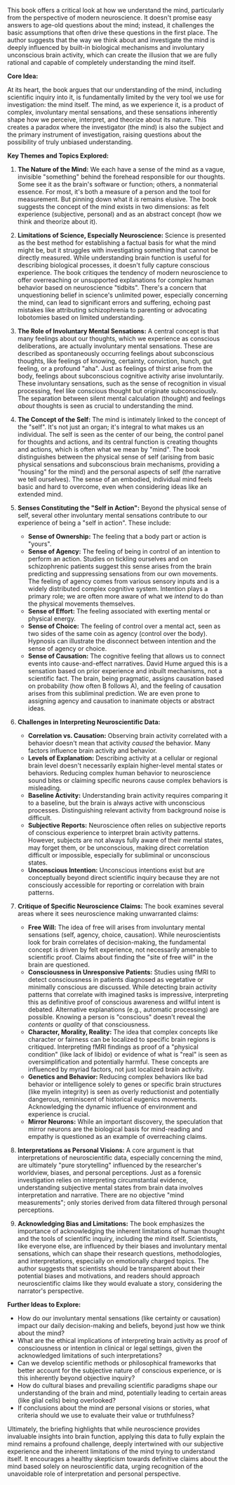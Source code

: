 This book offers a critical look at how we understand the mind, particularly from the perspective of modern neuroscience. It doesn't promise easy answers to age-old questions about the mind; instead, it challenges the basic assumptions that often drive these questions in the first place. The author suggests that the way we think about and investigate the mind is deeply influenced by built-in biological mechanisms and involuntary unconscious brain activity, which can create the illusion that we are fully rational and capable of completely understanding the mind itself.

**Core Idea:**

At its heart, the book argues that our understanding of the mind, including scientific inquiry into it, is fundamentally limited by the very tool we use for investigation: the mind itself. The mind, as we experience it, is a product of complex, involuntary mental sensations, and these sensations inherently shape how we perceive, interpret, and theorize about its nature. This creates a paradox where the investigator (the mind) is also the subject and the primary instrument of investigation, raising questions about the possibility of truly unbiased understanding.

**Key Themes and Topics Explored:**

1. **The Nature of the Mind:** We each have a sense of the mind as a vague, invisible "something" behind the forehead responsible for our thoughts. Some see it as the brain's software or function; others, a nonmaterial essence. For most, it's both a measure of a person and the tool for measurement. But pinning down what it _is_ remains elusive. The book suggests the concept of the mind exists in two dimensions: as felt experience (subjective, personal) and as an abstract concept (how we think and theorize about it).
    
2. **Limitations of Science, Especially Neuroscience:** Science is presented as the best method for establishing a factual basis for what the mind might be, but it struggles with investigating something that cannot be directly measured. While understanding brain function is useful for describing biological processes, it doesn't fully capture conscious experience. The book critiques the tendency of modern neuroscience to offer overreaching or unsupported explanations for complex human behavior based on neuroscience "tidbits". There's a concern that unquestioning belief in science's unlimited power, especially concerning the mind, can lead to significant errors and suffering, echoing past mistakes like attributing schizophrenia to parenting or advocating lobotomies based on limited understanding.
    
3. **The Role of Involuntary Mental Sensations:** A central concept is that many feelings about our thoughts, which we experience as conscious deliberations, are actually involuntary mental sensations. These are described as spontaneously occurring feelings about subconscious thoughts, like feelings of knowing, certainty, conviction, hunch, gut feeling, or a profound "aha". Just as feelings of thirst arise from the body, feelings about subconscious cognitive activity arise involuntarily. These involuntary sensations, such as the sense of recognition in visual processing, feel like conscious thought but originate subconsciously. The separation between silent mental calculation (thought) and feelings _about_ thoughts is seen as crucial to understanding the mind.
    
4. **The Concept of the Self:** The mind is intimately linked to the concept of the "self". It's not just an organ; it's integral to what makes us an individual. The self is seen as the center of our being, the control panel for thoughts and actions, and its central function is creating thoughts and actions, which is often what we mean by "mind". The book distinguishes between the physical sense of self (arising from basic physical sensations and subconscious brain mechanisms, providing a "housing" for the mind) and the personal aspects of self (the narrative we tell ourselves). The sense of an embodied, individual mind feels basic and hard to overcome, even when considering ideas like an extended mind.
  
5. **Senses Constituting the "Self in Action":** Beyond the physical sense of self, several other involuntary mental sensations contribute to our experience of being a "self in action". These include:

    - **Sense of Ownership:** The feeling that a body part or action is "yours".
    - **Sense of Agency:** The feeling of being in control of an intention to perform an action. Studies on tickling ourselves and on schizophrenic patients suggest this sense arises from the brain predicting and suppressing sensations from our own movements. The feeling of agency comes from various sensory inputs and is a widely distributed complex cognitive system. Intention plays a primary role; we are often more aware of what we _intend_ to do than the physical movements themselves.
    - **Sense of Effort:** The feeling associated with exerting mental or physical energy.
    - **Sense of Choice:** The feeling of control over a mental act, seen as two sides of the same coin as agency (control over the body). Hypnosis can illustrate the disconnect between intention and the sense of agency or choice.
    - **Sense of Causation:** The cognitive feeling that allows us to connect events into cause-and-effect narratives. David Hume argued this is a sensation based on prior experience and inbuilt mechanisms, not a scientific fact. The brain, being pragmatic, assigns causation based on probability (how often B follows A), and the feeling of causation arises from this subliminal prediction. We are even prone to assigning agency and causation to inanimate objects or abstract ideas.
6. **Challenges in Interpreting Neuroscientific Data:**
    
    - **Correlation vs. Causation:** Observing brain activity correlated with a behavior doesn't mean that activity _caused_ the behavior. Many factors influence brain activity and behavior.
    - **Levels of Explanation:** Describing activity at a cellular or regional brain level doesn't necessarily explain higher-level mental states or behaviors. Reducing complex human behavior to neuroscience sound bites or claiming specific neurons cause complex behaviors is misleading.
    - **Baseline Activity:** Understanding brain activity requires comparing it to a baseline, but the brain is always active with unconscious processes. Distinguishing relevant activity from background noise is difficult.
    - **Subjective Reports:** Neuroscience often relies on subjective reports of conscious experience to interpret brain activity patterns. However, subjects are not always fully aware of their mental states, may forget them, or be unconscious, making direct correlation difficult or impossible, especially for subliminal or unconscious states.
    - **Unconscious Intention:** Unconscious intentions exist but are conceptually beyond direct scientific inquiry because they are not consciously accessible for reporting or correlation with brain patterns.
7. **Critique of Specific Neuroscience Claims:** The book examines several areas where it sees neuroscience making unwarranted claims:
    
    - **Free Will:** The idea of free will arises from involuntary mental sensations (self, agency, choice, causation). While neuroscientists look for brain correlates of decision-making, the fundamental concept is driven by felt experience, not necessarily amenable to scientific proof. Claims about finding the "site of free will" in the brain are questioned.
    - **Consciousness in Unresponsive Patients:** Studies using fMRI to detect consciousness in patients diagnosed as vegetative or minimally conscious are discussed. While detecting brain activity patterns that correlate with imagined tasks is impressive, interpreting this as definitive proof of conscious awareness and willful intent is debated. Alternative explanations (e.g., automatic processing) are possible. Knowing a person is "conscious" doesn't reveal the _contents_ or _quality_ of that consciousness.
    - **Character, Morality, Reality:** The idea that complex concepts like character or fairness can be localized to specific brain regions is critiqued. Interpreting fMRI findings as proof of a "physical condition" (like lack of libido) or evidence of what is "real" is seen as oversimplification and potentially harmful. These concepts are influenced by myriad factors, not just localized brain activity.
    - **Genetics and Behavior:** Reducing complex behaviors like bad behavior or intelligence solely to genes or specific brain structures (like myelin integrity) is seen as overly reductionist and potentially dangerous, reminiscent of historical eugenics movements. Acknowledging the dynamic influence of environment and experience is crucial.
    - **Mirror Neurons:** While an important discovery, the speculation that mirror neurons are the biological basis for mind-reading and empathy is questioned as an example of overreaching claims.
8. **Interpretations as Personal Visions:** A core argument is that interpretations of neuroscientific data, especially concerning the mind, are ultimately "pure storytelling" influenced by the researcher's worldview, biases, and personal perceptions. Just as a forensic investigation relies on interpreting circumstantial evidence, understanding subjective mental states from brain data involves interpretation and narrative. There are no objective "mind measurements"; only stories derived from data filtered through personal perceptions.
    
9. **Acknowledging Bias and Limitations:** The book emphasizes the importance of acknowledging the inherent limitations of human thought and the tools of scientific inquiry, including the mind itself. Scientists, like everyone else, are influenced by their biases and involuntary mental sensations, which can shape their research questions, methodologies, and interpretations, especially on emotionally charged topics. The author suggests that scientists should be transparent about their potential biases and motivations, and readers should approach neuroscientific claims like they would evaluate a story, considering the narrator's perspective.
    

**Further Ideas to Explore:**

- How do our involuntary mental sensations (like certainty or causation) impact our daily decision-making and beliefs, beyond just how we think about the mind?
- What are the ethical implications of interpreting brain activity as proof of consciousness or intention in clinical or legal settings, given the acknowledged limitations of such interpretations?
- Can we develop scientific methods or philosophical frameworks that better account for the subjective nature of conscious experience, or is this inherently beyond objective inquiry?
- How do cultural biases and prevailing scientific paradigms shape our understanding of the brain and mind, potentially leading to certain areas (like glial cells) being overlooked?
- If conclusions about the mind are personal visions or stories, what criteria should we use to evaluate their value or truthfulness?

Ultimately, the briefing highlights that while neuroscience provides invaluable insights into brain function, applying this data to fully explain the mind remains a profound challenge, deeply intertwined with our subjective experience and the inherent limitations of the mind trying to understand itself. It encourages a healthy skepticism towards definitive claims about the mind based solely on neuroscientific data, urging recognition of the unavoidable role of interpretation and personal perspective.